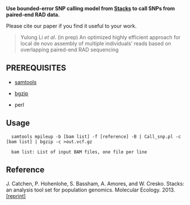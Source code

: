 <strong>Use bounded-error SNP calling model from [Stacks](http://catchenlab.life.illinois.edu/stacks/) to call SNPs from paired-end RAD data.</strong>

Please cite our paper if you find it useful to your work.

>Yulong Li <em>et al</em>. (in prep) An optimized highly efficient approach for local de novo assembly of multiple individuals’ reads based on overlapping paired-end RAD sequencing

PREREQUISITES
---
* [samtools](https://sourceforge.net/projects/samtools/files/samtools/0.1.19/)

* [bgzip](https://github.com/samtools/htslib)

* perl


Usage
---
```shell
  samtools mpileup -b [bam list] -f [reference] -B | Call_snp.pl -c [bam list] | bgzip -c >out.vcf.gz

  bam list: List of input BAM files, one file per line
```

Reference
---
J. Catchen, P. Hohenlohe, S. Bassham, A. Amores, and W. Cresko. Stacks: an analysis tool set for population genomics. Molecular Ecology. 2013. [[reprint]](http://dx.doi.org/10.1111/mec.12354)

